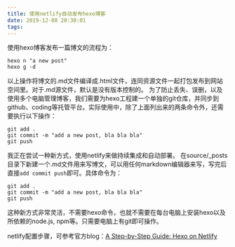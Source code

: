 ```yaml
---
title: 使用netlify自动发布hexo博客
date: 2019-12-08 20:30:01
tags:
---
```


使用hexo博客发布一篇博文的流程为：
```
hexo n "a new post"
hexo g -d
```
以上操作将博文的.md文件编译成.html文件，连同资源文件一起打包发布到网站空间里。对于.md源文件，默认是没有版本控制的。 为了防止丢失、误删，以及使用多个电脑管理博客，我们需要为hexo工程建一个单独的git仓库，并同步到github、coding等托管平台。实际使用中，除了上面列出来的两条命令外，还需要执行以下操作：
```
git add .
git commit -m "add a new post, bla bla bla"
git push
```

我正在尝试一种新方式，使用netlify来做持续集成和自动部署。
在source/_posts目录下新建一个.md文件用来写博文，可以用任何markdown编辑器来写，写完后直接`add commit push`即可。具体命令为：
```
git add .
git commit -m "add a new post, bla bla bla"
git push
```
这种新方式非常灵活，不需要hexo命令，也就不需要在每台电脑上安装hexo以及所依赖的node.js, npm等。只需要电脑上有git即可操作。

netlify配置步骤，可参考官方blog：[A Step-by-Step Guide: Hexo on Netlify](https://www.netlify.com/blog/2015/10/26/a-step-by-step-guide-hexo-on-netlify/)


